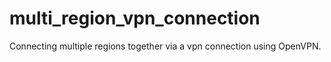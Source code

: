 # multi_region_vpn_connection
Connecting multiple regions together via a vpn connection using OpenVPN.
